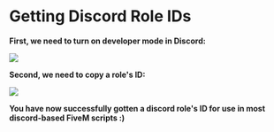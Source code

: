 # Getting Discord Role IDs

**First, we need to turn on developer mode in Discord:**

![](https://i.gyazo.com/c6306c90a976361e2e1e3d4fc09f4d21.gif)

**Second, we need to copy a role's ID:**

![](https://i.gyazo.com/e684050ab72392bdf22741ce57d03b90.gif)

**You have now successfully gotten a discord role's ID for use in most discord-based FiveM scripts :\)**

